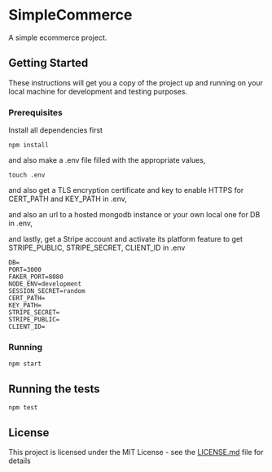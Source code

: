 # SimpleCommerce

A simple ecommerce project.

## Getting Started

These instructions will get you a copy of the project up and running on your local machine for development and testing purposes.

### Prerequisites

Install all dependencies first

```
npm install
```

and also make a .env file filled with the appropriate values,

```
touch .env
```

and also get a TLS encryption certificate and key to enable HTTPS for CERT_PATH and KEY_PATH in .env,

and also an url to a hosted mongodb instance or your own local one for DB in .env,

and lastly, get a Stripe account and activate its platform feature to get STRIPE_PUBLIC, STRIPE_SECRET, CLIENT_ID in .env

```
DB=
PORT=3000
FAKER_PORT=8080
NODE_ENV=development
SESSION_SECRET=random
CERT_PATH=
KEY_PATH=
STRIPE_SECRET=
STRIPE_PUBLIC=
CLIENT_ID=
```

### Running

```
npm start
```

## Running the tests

```
npm test
```

## License

This project is licensed under the MIT License - see the [LICENSE.md](LICENSE.md) file for details
